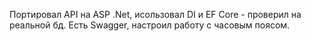 Портировал API на ASP .Net, исользовал DI и EF Core - проверил на реальной бд.
Есть Swagger, настроил работу с часовым поясом.



